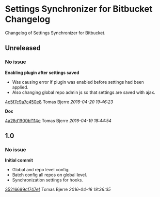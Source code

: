 # Settings Synchronizer for Bitbucket Changelog

Changelog of Settings Synchronizer for Bitbucket.

## Unreleased
### No issue

**Enabling plugin after settings saved**

 * Was causing error if plugin was enabled before settings had been applied. 
 * Also changing global repo admin js so that settings are saved with ajax. 

[4c5f7c9a7c450e8](https://github.com/tomasbjerre/settings-synchronizer-for-bitbucket/commit/4c5f7c9a7c450e8) Tomas Bjerre *2016-04-20 19:46:23*

**Doc**


[4a28d1900bf114e](https://github.com/tomasbjerre/settings-synchronizer-for-bitbucket/commit/4a28d1900bf114e) Tomas Bjerre *2016-04-19 18:44:54*


## 1.0
### No issue

**Initial commit**

 * Global and repo level config. 
 * Batch config all repos on global level. 
 * Synchronization settings for hooks. 

[35216699cf747ef](https://github.com/tomasbjerre/settings-synchronizer-for-bitbucket/commit/35216699cf747ef) Tomas Bjerre *2016-04-19 18:36:35*



